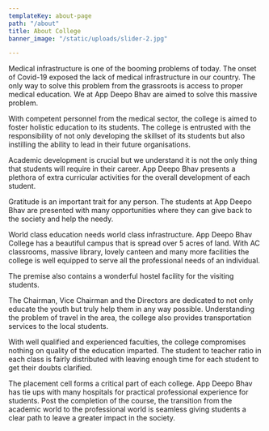 ```yaml
---
templateKey: about-page
path: "/about"
title: About College
banner_image: "/static/uploads/slider-2.jpg"

---
```

Medical infrastructure is one of the booming problems of today. The onset of Covid-19 exposed the lack of medical infrastructure in our country. The only way to solve this problem from the grassroots is access to proper medical education. We at App Deepo Bhav are aimed to solve this massive problem.

With competent personnel from the medical sector, the college is aimed to foster holistic education to its students. The college is entrusted with the responsibility of not only developing the skillset of its students but also instilling the ability to lead in their future organisations.

Academic development is crucial but we understand it is not the only thing that students will require in their career. App Deepo Bhav presents a plethora of extra curricular activities for the overall development of each student.

Gratitude is an important trait for any person. The students at App Deepo Bhav are presented with many opportunities where they can give back to the society and help the needy.

World class education needs world class infrastructure. App Deepo Bhav College has a beautiful campus that is spread over 5 acres of land. With AC classrooms, massive library, lovely canteen and many more facilities the college is well equipped to serve all the professional needs of an individual.

The premise also contains a wonderful hostel facility for the visiting students.

The Chairman, Vice Chairman and the Directors are dedicated to not only educate the youth but truly help them in any way possible. Understanding the problem of travel in the area, the college also provides transportation services to the local students.

With well qualified and experienced faculties, the college compromises nothing on quality of the education imparted. The student to teacher ratio in each class is fairly distributed with leaving enough time for each student to get their doubts clarified.

The placement cell forms a critical part of each college. App Deepo Bhav has tie ups with many hospitals for practical professional experience for students. Post the completion of the course, the transition from the academic world to the professional world is seamless giving students a clear path to leave a greater impact in the society.